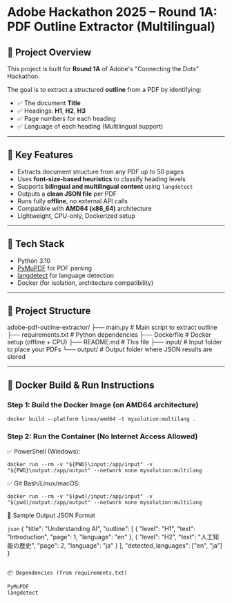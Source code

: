 # Adobe Hackathon 2025 – Round 1A: PDF Outline Extractor (Multilingual)

## 🚀 Project Overview

This project is built for **Round 1A** of Adobe's "Connecting the Dots" Hackathon.

The goal is to extract a structured **outline** from a PDF by identifying:
- ✅ The document **Title**
- ✅ Headings: **H1**, **H2**, **H3**
- ✅ Page numbers for each heading
- ✅ Language of each heading (Multilingual support)

---

## 🧠 Key Features

- Extracts document structure from any PDF up to 50 pages
- Uses **font-size-based heuristics** to classify heading levels
- Supports **bilingual and multilingual content** using `langdetect`
- Outputs a **clean JSON file** per PDF
- Runs fully **offline**, no external API calls
- Compatible with **AMD64 (x86_64)** architecture
- Lightweight, CPU-only, Dockerized setup

---

## 🧱 Tech Stack

- Python 3.10
- [PyMuPDF](https://pymupdf.readthedocs.io/en/latest/) for PDF parsing
- [langdetect](https://pypi.org/project/langdetect/) for language detection
- Docker (for isolation, architecture compatibility)

---

## 📁 Project Structure

adobe-pdf-outline-extractor/
├── main.py # Main script to extract outline
├── requirements.txt # Python dependencies
├── Dockerfile # Docker setup (offline + CPU)
├── README.md # This file
├── input/ # Input folder to place your PDFs
└── output/ # Output folder where JSON results are stored


---

## 🐳 Docker Build & Run Instructions

### Step 1: Build the Docker Image (on AMD64 architecture)

```docker build --platform linux/amd64 -t mysolution:multilang . ```

### Step 2: Run the Container (No Internet Access Allowed)

✅ PowerShell (Windows):

``` docker run --rm -v "${PWD}\input:/app/input" -v "${PWD}\output:/app/output" --network none mysolution:multilang ```

✅ Git Bash/Linux/macOS:

``` docker run --rm -v "$(pwd)/input:/app/input" -v "$(pwd)/output:/app/output" --network none mysolution:multilang ```

🧪 Sample Output JSON Format

```json```
{
  "title": "Understanding AI",
  "outline": [
    {
      "level": "H1",
      "text": "Introduction",
      "page": 1,
      "language": "en"
    },
    {
      "level": "H2",
      "text": "人工知能の歴史",
      "page": 2,
      "language": "ja"
    }
  ],
  "detected_languages": ["en", "ja"]
}

```

📦 Dependencies (from requirements.txt)

PyMuPDF
langdetect